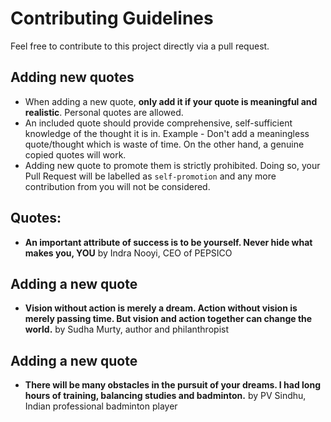# Contributing Guidelines

Feel free to contribute to this project directly via a pull request. 


## Adding new quotes

- When adding a new quote, **only add it if your quote is meaningful and realistic**. Personal quotes are allowed.
- An included quote should provide comprehensive, self-sufficient knowledge of the thought it is in. Example - Don't add a meaningless quote/thought which is waste of time. On the other hand, a genuine copied quotes will work. 
- Adding new quote to promote them is strictly prohibited. Doing so, your Pull Request will be labelled as `self-promotion` and any more contribution from you will not be considered.

## Quotes:

- **An important attribute of success is to be yourself. Never hide what makes you, YOU** by Indra Nooyi, CEO of PEPSICO

## Adding a new quote

- **Vision without action is merely a dream. Action without vision is merely passing time. But vision and action together can change the world.** by Sudha Murty, author and philanthropist

## Adding a new quote

- **There will be many obstacles in the pursuit of your dreams. I had long hours of training, balancing studies and badminton.** by PV Sindhu, Indian professional badminton player
